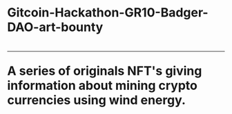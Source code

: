 <h1>Gitcoin-Hackathon-GR10-Badger-DAO-art-bounty<h1>
<hr>
A series of originals NFT's giving information about mining crypto currencies using wind energy. 
